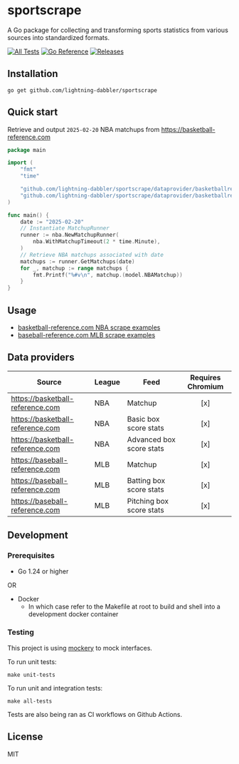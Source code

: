 # sportscrape
A Go package for collecting and transforming sports statistics from various sources into standardized formats.

[![All Tests][sportscrape-ci-status]][sportscrape-ci]
[![Go Reference][goref-sportscrape-status]][goref-sportscrape]
[![Releases][release-status]][releases]

## Installation
```console
go get github.com/lightning-dabbler/sportscrape
```

## Quick start
Retrieve and output `2025-02-20` NBA matchups from https://basketball-reference.com
```go
package main

import (
	"fmt"
	"time"

	"github.com/lightning-dabbler/sportscrape/dataprovider/basketballreference/nba"
	"github.com/lightning-dabbler/sportscrape/dataprovider/basketballreference/nba/model"
)

func main() {
	date := "2025-02-20"
	// Instantiate MatchupRunner
	runner := nba.NewMatchupRunner(
		nba.WithMatchupTimeout(2 * time.Minute),
	)
	// Retrieve NBA matchups associated with date
	matchups := runner.GetMatchups(date)
	for _, matchup := range matchups {
		fmt.Printf("%#v\n", matchup.(model.NBAMatchup))
	}
}
```

## Usage
- [basketball-reference.com NBA scrape examples](dataprovider/basketballreference/nba/example_test.go)
- [baseball-reference.com MLB scrape examples](dataprovider/baseballreference/mlb/example_test.go)

## Data providers

| Source                           | League | Feed                  | Requires Chromium|
|----------------------------------|--------|-----------------------|:----------------:|
| https://basketball-reference.com | NBA    | Matchup               |[x]|
| https://basketball-reference.com | NBA    | Basic box score stats |[x]|
| https://basketball-reference.com | NBA    | Advanced box score stats|[x]|
| https://baseball-reference.com   | MLB    | Matchup                |[x]|
| https://baseball-reference.com   | MLB    | Batting box score stats|[x]|
| https://baseball-reference.com   | MLB    | Pitching box score stats|[x]|

## Development
### Prerequisites
- Go 1.24 or higher

OR

- Docker
    - In which case refer to the Makefile at root to build and shell into a development docker container

### Testing
This project is using [mockery](https://github.com/vektra/mockery) to mock interfaces.

To run unit tests:
```console
make unit-tests
```

To run unit and integration tests:
```console
make all-tests
```

Tests are also being ran as CI workflows on Github Actions.

## License
MIT

[sportscrape-ci]: https://github.com/lightning-dabbler/sportscrape/actions/workflows/all-tests.yml (Test CI)
[sportscrape-ci-status]: https://github.com/lightning-dabbler/sportscrape/actions/workflows/all-tests.yml/badge.svg (Test CI)
[goref-sportscrape]: https://pkg.go.dev/github.com/lightning-dabbler/sportscrape
[goref-sportscrape-status]: https://pkg.go.dev/badge/github.com/lightning-dabbler/sportscrape.svg
[release-status]: https://img.shields.io/github/v/release/lightning-dabbler/sportscrape?display_name=tag&sort=semver (Latest Release)
[releases]: https://github.com/lightning-dabbler/sportscrape/releases (Releases)
